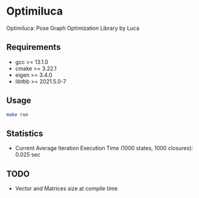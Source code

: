 # Optimiluca
Optimiluca: Pose Graph Optimization Library by Luca

## Requirements
 - gcc >= 13.1.0
 - cmake >= 3.22.1
 - eigen >= 3.4.0
 - libtbb >= 2021.5.0-7

## Usage
```bash
make run
```

## Statistics
 - Current Average Iteration Execution Time (1000 states, 1000 closures): 0.025 sec

## TODO
  - Vector and Matrices size at compile time

